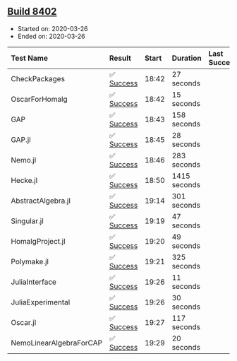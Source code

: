## [Build 8402](https://oscarci.mathematik.uni-kl.de/job/oscar/8402/)

* Started on: 2020-03-26
* Ended on: 2020-03-26

| Test Name    | Result | Start | Duration | Last Success | First Failure |
|:-------------|:-------|:------|:---------|:-------------|:--------------|
| CheckPackages | ✅ [Success](https://oscarci.mathematik.uni-kl.de/job/oscar/8402/artifact/logs/build-8402/CheckPackages.log) | 18:42 | 27 seconds |  |  |
| OscarForHomalg | ✅ [Success](https://oscarci.mathematik.uni-kl.de/job/oscar/8402/artifact/logs/build-8402/OscarForHomalg.log) | 18:42 | 15 seconds |  |  |
| GAP | ✅ [Success](https://oscarci.mathematik.uni-kl.de/job/oscar/8402/artifact/logs/build-8402/GAP.log) | 18:43 | 158 seconds |  |  |
| GAP.jl | ✅ [Success](https://oscarci.mathematik.uni-kl.de/job/oscar/8402/artifact/logs/build-8402/GAP.jl.log) | 18:45 | 28 seconds |  |  |
| Nemo.jl | ✅ [Success](https://oscarci.mathematik.uni-kl.de/job/oscar/8402/artifact/logs/build-8402/Nemo.jl.log) | 18:46 | 283 seconds |  |  |
| Hecke.jl | ✅ [Success](https://oscarci.mathematik.uni-kl.de/job/oscar/8402/artifact/logs/build-8402/Hecke.jl.log) | 18:50 | 1415 seconds |  |  |
| AbstractAlgebra.jl | ✅ [Success](https://oscarci.mathematik.uni-kl.de/job/oscar/8402/artifact/logs/build-8402/AbstractAlgebra.jl.log) | 19:14 | 301 seconds |  |  |
| Singular.jl | ✅ [Success](https://oscarci.mathematik.uni-kl.de/job/oscar/8402/artifact/logs/build-8402/Singular.jl.log) | 19:19 | 47 seconds |  |  |
| HomalgProject.jl | ✅ [Success](https://oscarci.mathematik.uni-kl.de/job/oscar/8402/artifact/logs/build-8402/HomalgProject.jl.log) | 19:20 | 49 seconds |  |  |
| Polymake.jl | ✅ [Success](https://oscarci.mathematik.uni-kl.de/job/oscar/8402/artifact/logs/build-8402/Polymake.jl.log) | 19:21 | 325 seconds |  |  |
| JuliaInterface | ✅ [Success](https://oscarci.mathematik.uni-kl.de/job/oscar/8402/artifact/logs/build-8402/JuliaInterface.log) | 19:26 | 11 seconds |  |  |
| JuliaExperimental | ✅ [Success](https://oscarci.mathematik.uni-kl.de/job/oscar/8402/artifact/logs/build-8402/JuliaExperimental.log) | 19:26 | 30 seconds |  |  |
| Oscar.jl | ✅ [Success](https://oscarci.mathematik.uni-kl.de/job/oscar/8402/artifact/logs/build-8402/Oscar.jl.log) | 19:27 | 117 seconds |  |  |
| NemoLinearAlgebraForCAP | ✅ [Success](https://oscarci.mathematik.uni-kl.de/job/oscar/8402/artifact/logs/build-8402/NemoLinearAlgebraForCAP.log) | 19:29 | 20 seconds |  |  |
